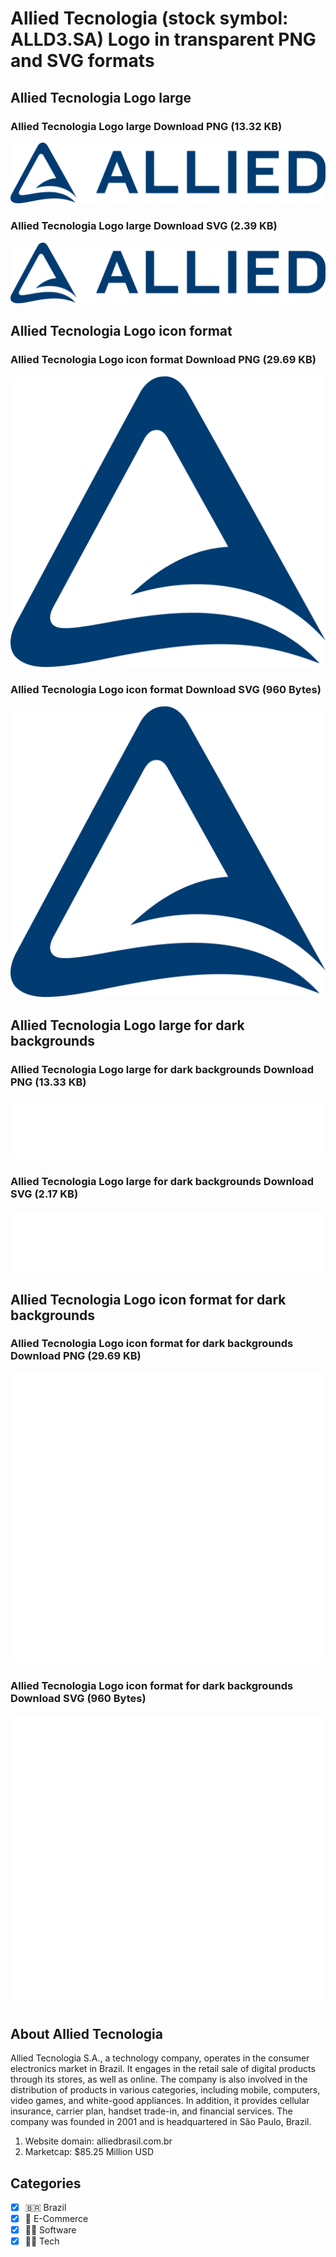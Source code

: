 # Allied Tecnologia (stock symbol: ALLD3.SA) Logo in transparent PNG and SVG formats

## Allied Tecnologia Logo large

### Allied Tecnologia Logo large Download PNG (13.32 KB)

![Allied Tecnologia Logo large Download PNG (13.32 KB)](/img/orig/ALLD3.SA_BIG-e17390e6.png)

### Allied Tecnologia Logo large Download SVG (2.39 KB)

![Allied Tecnologia Logo large Download SVG (2.39 KB)](/img/orig/ALLD3.SA_BIG-3ae77063.svg)

## Allied Tecnologia Logo icon format

### Allied Tecnologia Logo icon format Download PNG (29.69 KB)

![Allied Tecnologia Logo icon format Download PNG (29.69 KB)](/img/orig/ALLD3.SA-60166f5a.png)

### Allied Tecnologia Logo icon format Download SVG (960 Bytes)

![Allied Tecnologia Logo icon format Download SVG (960 Bytes)](/img/orig/ALLD3.SA-772431b4.svg)

## Allied Tecnologia Logo large for dark backgrounds

### Allied Tecnologia Logo large for dark backgrounds Download PNG (13.33 KB)

![Allied Tecnologia Logo large for dark backgrounds Download PNG (13.33 KB)](/img/orig/ALLD3.SA_BIG.D-fb00fc3c.png)

### Allied Tecnologia Logo large for dark backgrounds Download SVG (2.17 KB)

![Allied Tecnologia Logo large for dark backgrounds Download SVG (2.17 KB)](/img/orig/ALLD3.SA_BIG.D-87410df9.svg)

## Allied Tecnologia Logo icon format for dark backgrounds

### Allied Tecnologia Logo icon format for dark backgrounds Download PNG (29.69 KB)

![Allied Tecnologia Logo icon format for dark backgrounds Download PNG (29.69 KB)](/img/orig/ALLD3.SA.D-bb50b11f.png)

### Allied Tecnologia Logo icon format for dark backgrounds Download SVG (960 Bytes)

![Allied Tecnologia Logo icon format for dark backgrounds Download SVG (960 Bytes)](/img/orig/ALLD3.SA.D-227616cc.svg)

## About Allied Tecnologia

Allied Tecnologia S.A., a technology company, operates in the consumer electronics market in Brazil. It engages in the retail sale of digital products through its stores, as well as online. The company is also involved in the distribution of products in various categories, including mobile, computers, video games, and white-good appliances. In addition, it provides cellular insurance, carrier plan, handset trade-in, and financial services. The company was founded in 2001 and is headquartered in São Paulo, Brazil.

1. Website domain: alliedbrasil.com.br
2. Marketcap: $85.25 Million USD


## Categories
- [x] 🇧🇷 Brazil
- [x] 🛒 E-Commerce
- [x] 👨‍💻 Software
- [x] 👩‍💻 Tech
